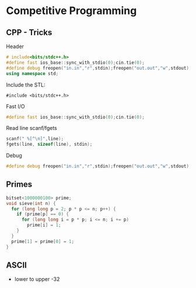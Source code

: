 # Competitive Programming
 
## CPP - Tricks

Header
```cpp
# include<bits/stdc++.h>
#define fast ios_base::sync_with_stdio(0);cin.tie(0);
#define debug freopen("in.in","r",stdin);freopen("out.out","w",stdout);
using namespace std;
```

Include the STL:

 `#include <bits/stdc++.h>`

Fast I/O

 ```cpp
#define fast ios_base::sync_with_stdio(0);cin.tie(0);
 ```

Read line scanf/fgets
```cpp
scanf(" %[^\n]",line);
fgets(line, sizeof(line), stdin);
```

Debug
```cpp
#define debug freopen("in.in","r",stdin);freopen("out.out","w",stdout);
```


## Primes
```cpp
bitset<1000000100> prime;
void sieve(int n) {
  for (long long p = 2; p * p <= n; p++) { 
	if (prime[p] == 0) { 
	  for (long long i = p * p; i <= n; i += p) 
		prime[i] = 1; 
	} 
  } 
  prime[1] = prime[0] = 1;
} 
```

## ASCII

* lower to upper -32